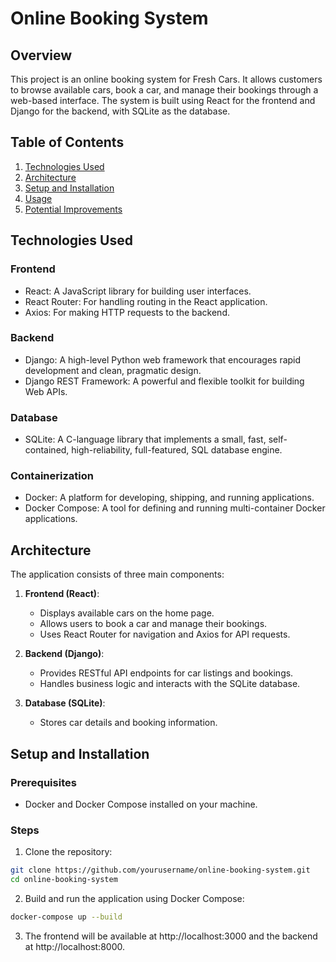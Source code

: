 # Online Booking System

## Overview

This project is an online booking system for Fresh Cars. It allows customers to browse available cars, book a car, and manage their bookings through a web-based interface. The system is built using React for the frontend and Django for the backend, with SQLite as the database.

## Table of Contents

1. [Technologies Used](#technologies-used)
2. [Architecture](#architecture)
3. [Setup and Installation](#setup-and-installation)
4. [Usage](#usage)
5. [Potential Improvements](#potential-improvements)

## Technologies Used

### Frontend

- React: A JavaScript library for building user interfaces.
- React Router: For handling routing in the React application.
- Axios: For making HTTP requests to the backend.

### Backend

- Django: A high-level Python web framework that encourages rapid development and clean, pragmatic design.
- Django REST Framework: A powerful and flexible toolkit for building Web APIs.

### Database

- SQLite: A C-language library that implements a small, fast, self-contained, high-reliability, full-featured, SQL database engine.

### Containerization

- Docker: A platform for developing, shipping, and running applications.
- Docker Compose: A tool for defining and running multi-container Docker applications.

## Architecture

The application consists of three main components:

1. **Frontend (React)**: 
   - Displays available cars on the home page.
   - Allows users to book a car and manage their bookings.
   - Uses React Router for navigation and Axios for API requests.

2. **Backend (Django)**:
   - Provides RESTful API endpoints for car listings and bookings.
   - Handles business logic and interacts with the SQLite database.

3. **Database (SQLite)**:
   - Stores car details and booking information.

## Setup and Installation

### Prerequisites

- Docker and Docker Compose installed on your machine.

### Steps

1. Clone the repository:

```sh
git clone https://github.com/yourusername/online-booking-system.git
cd online-booking-system
```

2. Build and run the application using Docker Compose:

```sh
docker-compose up --build
```

3. The frontend will be available at http://localhost:3000 and the backend at http://localhost:8000.